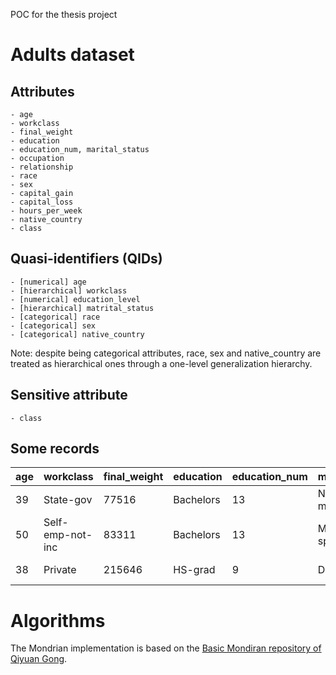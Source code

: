 POC for the thesis project

# Adults dataset

## Attributes

    - age
    - workclass
    - final_weight
	- education
	- education_num, marital_status
	- occupation
	- relationship
	- race
	- sex
	- capital_gain
	- capital_loss
	- hours_per_week
	- native_country
	- class

## Quasi-identifiers (QIDs)

    - [numerical] age
	- [hierarchical] workclass
	- [numerical] education_level
	- [hierarchical] matrital_status
	- [categorical] race
	- [categorical] sex
	- [categorical] native_country


Note: despite being categorical attributes, race, sex and native_country are treated as hierarchical ones through a one-level generalization hierarchy.

## Sensitive attribute
    - class


## Some records

| age   | workclass | final_weight  | education | education_num | marital_status    | occupation    | relationship  | race  | sex   | capital_gain  | capital_loss  | hours_per_week    | native_country    | class |
|  ---  |  ---      |  ---          |  ---      |  ---          | ---               |  ---          |  ---          |  ---  |  ---  |  ---          |  ---          |  ---              | ---               |  ---  |
| 39    | State-gov | 77516         | Bachelors | 13            | Never-married     | Adm-clerical  | Not-in-family | White | Male  | 2174          | 0             | 40                | United-States     | <=50K  |
| 50    | Self-emp-not-inc | 83311  | Bachelors | 13            | Married-civ-spouse | Exec-managerial | Husband    | White | Male  | 0             | 0             | 13                | United-States     | <=50K  | 
| 38    | Private   | 215646        | HS-grad   | 9             | Divorced          | Handlers-cleaners | Not-in-family | White | Male | 0          | 0             | 40                | United-States     | <=50K| 



# Algorithms

The Mondrian implementation is based on the [Basic Mondiran repository of Qiyuan Gong](https://github.com/qiyuangong/Basic_Mondrian).
